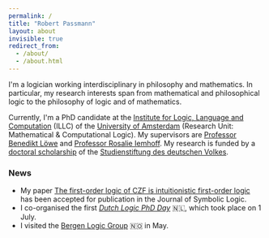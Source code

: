 ```yaml
---
permalink: /
title: "Robert Passmann"
layout: about
invisible: true
redirect_from: 
  - /about/
  - /about.html
---
```


I'm a logician working interdisciplinary in philosophy and mathematics. In particular, my research interests span from mathematical and philosophical logic to the philosophy of logic and of mathematics. 

Currently, I'm a PhD candidate at the [Institute for Logic, Language and Computation](http://www.illc.uva.nl) (ILLC) of the [University of Amsterdam](http://www.uva.nl/) (Research Unit: Mathematical & Computational Logic). My supervisors are [Professor Benedikt Löwe](https://www.math.uni-hamburg.de/home/loewe/) and [Professor Rosalie Iemhoff](https://www.uu.nl/medewerkers/RIemhoff). My research is funded by a [doctoral scholarship](https://www.studienstiftung.de/en/promotion/) of the [Studienstiftung des deutschen Volkes](https://www.studienstiftung.de). 

### News
- My paper [The first-order logic of CZF is intuitionistic first-order logic](https://arxiv.org/abs/2112.00486) has been accepted for publication in the Journal of Symbolic Logic.
- I co-organised the first [*Dutch Logic PhD Day*](http://www.verenigingvoorlogica.nl/en/Dutch-Logic-PhD-Day-2022/) 🇳🇱, which took place on 1 July.
- I visited the [Bergen Logic Group](https://www.uib.no/en/rg/logic) 🇳🇴 in May.
